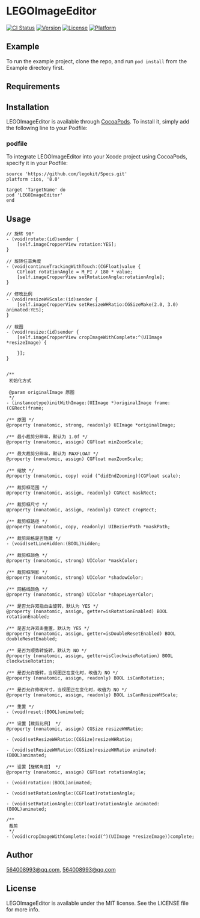 # LEGOImageEditor

[![CI Status](https://img.shields.io/travis/564008993@qq.com/LEGOImageEditor.svg?style=flat)](https://travis-ci.org/564008993@qq.com/LEGOImageEditor)
[![Version](https://img.shields.io/cocoapods/v/LEGOImageEditor.svg?style=flat)](https://cocoapods.org/pods/LEGOImageEditor)
[![License](https://img.shields.io/cocoapods/l/LEGOImageEditor.svg?style=flat)](https://cocoapods.org/pods/LEGOImageEditor)
[![Platform](https://img.shields.io/cocoapods/p/LEGOImageEditor.svg?style=flat)](https://cocoapods.org/pods/LEGOImageEditor)

## Example

To run the example project, clone the repo, and run `pod install` from the Example directory first.

## Requirements

## Installation

LEGOImageEditor is available through [CocoaPods](https://cocoapods.org). To install
it, simply add the following line to your Podfile:

### podfile

To integrate LEGOImageEditor into your Xcode project using CocoaPods, specify it in your Podfile:

```
source 'https://github.com/legokit/Specs.git'
platform :ios, '8.0'

target 'TargetName' do
pod 'LEGOImageEditor'
end

```

## Usage

```
// 旋转 90°
- (void)rotate:(id)sender {
    [self.imageCropperView rotation:YES];
}

// 旋转任意角度
- (void)continueTrackingWithTouch:(CGFloat)value {
    CGFloat rotationAngle = M_PI / 180 * value;
    [self.imageCropperView setRotationAngle:rotationAngle];
}

// 修改比例 
- (void)resizeWHScale:(id)sender {
    [self.imageCropperView setResizeWHRatio:CGSizeMake(2.0, 3.0) animated:YES];
}

// 裁图
- (void)resize:(id)sender {
    [self.imageCropperView cropImageWithComplete:^(UIImage *resizeImage) {
        
    }];
}

```

```

/**
 初始化方式

 @param originalImage 原图
 */
- (instancetype)initWithImage:(UIImage *)originalImage frame:(CGRect)frame;

/** 原图 */
@property (nonatomic, strong, readonly) UIImage *originalImage;

/** 最小裁剪分辨率，默认为 1.0f */
@property (nonatomic, assign) CGFloat minZoomScale;

/** 最大裁剪分辨率，默认为 MAXFLOAT */
@property (nonatomic, assign) CGFloat maxZoomScale;

/** 缩放 */
@property (nonatomic, copy) void (^didEndZooming)(CGFloat scale);

/** 裁剪框范围 */
@property (nonatomic, assign, readonly) CGRect maskRect;

/** 裁剪框尺寸 */
@property (nonatomic, assign, readonly) CGRect cropRect;

/** 裁剪框路径 */
@property (nonatomic, copy, readonly) UIBezierPath *maskPath;

/** 裁剪网格是否隐藏 */
- (void)setLineHidden:(BOOL)hidden;

/** 裁剪框颜色 */
@property (nonatomic, strong) UIColor *maskColor;

/** 裁剪框阴影 */
@property (nonatomic, strong) UIColor *shadowColor;

/** 网格线颜色 */
@property (nonatomic, strong) UIColor *shapeLayerColor;

/** 是否允许双指自由旋转，默认为 YES */
@property (nonatomic, assign, getter=isRotationEnabled) BOOL rotationEnabled;

/** 是否允许双击重置，默认为 YES */
@property (nonatomic, assign, getter=isDoubleResetEnabled) BOOL doubleResetEnabled;

/** 是否为顺势转旋转，默认为 NO */
@property (nonatomic, assign, getter=isClockwiseRotation) BOOL clockwiseRotation;

/** 是否允许旋转，当视图正在变化时，改值为 NO */
@property (nonatomic, assign, readonly) BOOL isCanRotation;

/** 是否允许修改尺寸，当视图正在变化时，改值为 NO */
@property (nonatomic, assign, readonly) BOOL isCanResizeWHScale;

/** 重置 */
- (void)reset:(BOOL)animated;

/** 设置【裁剪比例】 */
@property (nonatomic, assign) CGSize resizeWHRatio;

- (void)setResizeWHRatio:(CGSize)resizeWHRatio;

- (void)setResizeWHRatio:(CGSize)resizeWHRatio animated:(BOOL)animated;

/** 设置【旋转角度】 */
@property (nonatomic, assign) CGFloat rotationAngle;

- (void)rotation:(BOOL)animated;

- (void)setRotationAngle:(CGFloat)rotationAngle;

- (void)setRotationAngle:(CGFloat)rotationAngle animated:(BOOL)animated;

/**
 裁剪
 */
- (void)cropImageWithComplete:(void(^)(UIImage *resizeImage))complete;

```

## Author

564008993@qq.com, 564008993@qq.com

## License

LEGOImageEditor is available under the MIT license. See the LICENSE file for more info.
